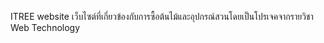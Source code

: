  ITREE website
  เว็บไซต์ที่เกี่ยวข้องกับการซื้อต้นไม้และอุปกรณ์สวนโดยเป็นโปรเจคจากรายวิชา Web Technology
